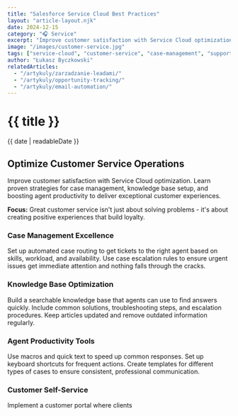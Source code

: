 ```yaml
---
title: "Salesforce Service Cloud Best Practices"
layout: "article-layout.njk"
date: 2024-12-15
category: "🎧 Service"
excerpt: "Improve customer satisfaction with Service Cloud optimization. Learn case management, knowledge base setup, and agent productivity tips."
image: "/images/customer-service.jpg"
tags: ["service-cloud", "customer-service", "case-management", "support"]
author: "Łukasz Byczkowski"
relatedArticles:
  - "/artykuly/zarzadzanie-leadami/"
  - "/artykuly/opportunity-tracking/"
  - "/artykuly/email-automation/"
---
```


<h1 class="post-title">{{ title }}</h1>
<p class="post-meta">{{ date | readableDate }}</p>

<h2>Optimize Customer Service Operations</h2>
<p>Improve customer satisfaction with Service Cloud optimization. Learn proven strategies for case management, knowledge base setup, and boosting agent productivity to deliver exceptional customer experiences.</p>

<div class="highlight-box">
    <p><strong>Focus:</strong> Great customer service isn't just about solving problems - it's about creating positive experiences that build loyalty.</p>
</div>

<h3>Case Management Excellence</h3>
<p>Set up automated case routing to get tickets to the right agent based on skills, workload, and availability. Use case escalation rules to ensure urgent issues get immediate attention and nothing falls through the cracks.</p>

<h3>Knowledge Base Optimization</h3>
<p>Build a searchable knowledge base that agents can use to find answers quickly. Include common solutions, troubleshooting steps, and escalation procedures. Keep articles updated and remove outdated information regularly.</p>

<h3>Agent Productivity Tools</h3>
<p>Use macros and quick text to speed up common responses. Set up keyboard shortcuts for frequent actions. Create templates for different types of cases to ensure consistent, professional communication.</p>

<h3>Customer Self-Service</h3>
<p>Implement a customer portal where clients
